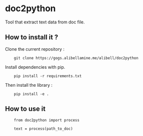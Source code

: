 # doc2python

Tool that extract text data from doc file.

## How to install it ?


Clone the current repository :
```
    git clone https://gogs.alibellamine.me/alibell/doc2python
```

Install dependencies with pip.

```
    pip install -r requirements.txt
```

Then install the library :

```
    pip install -e .
```

## How to use it

```
    from doc2python import process

    text = process(path_to_doc)
```